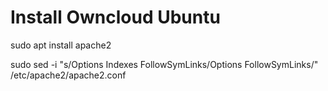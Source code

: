 # Install Owncloud Ubuntu

sudo apt install apache2

sudo sed -i "s/Options Indexes FollowSymLinks/Options FollowSymLinks/" /etc/apache2/apache2.conf


